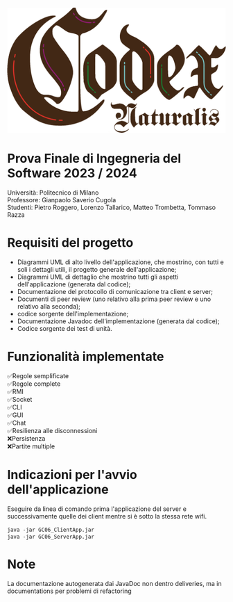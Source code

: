 ![Codex Naturalis Image](./src/main/resources/it/polimi/ingsw/gui/img/misc/title.png?raw=true)
# Prova Finale di Ingegneria del Software 2023 / 2024
Università: Politecnico di Milano <br>
Professore: Gianpaolo Saverio Cugola <br>
Studenti: Pietro Roggero, Lorenzo Tallarico, Matteo Trombetta, Tommaso Razza <br>
# Requisiti del progetto
- Diagrammi UML di alto livello dell'applicazione, che mostrino, con tutti e soli i dettagli utili, il progetto generale dell'applicazione;
- Diagrammi UML di dettaglio che mostrino tutti gli aspetti dell'applicazione (generata dal codice);
- Documentazione del protocollo di comunicazione tra client e server;
- Documenti di peer review (uno relativo alla prima peer review e uno relativo alla seconda);
- codice sorgente dell'implementazione;
- Documentazione Javadoc dell'implementazione (generata dal codice);
- Codice sorgente dei test di unità.
# Funzionalità implementate
✅Regole semplificate  <br>
✅Regole complete  <br>
✅RMI  <br>
✅Socket  <br>
✅CLI  <br>
✅GUI  <br>
✅Chat  <br>
✅Resilienza alle disconnessioni  <br>
❌Persistenza  <br>
❌Partite multiple  <br>
# Indicazioni per l'avvio dell'applicazione
Eseguire da linea di comando prima l'applicazione del server e successivamente quelle dei client mentre si è sotto la stessa rete wifi.
```
java -jar GC06_ClientApp.jar
java -jar GC06_ServerApp.jar
```
# Note
La documentazione autogenerata dai JavaDoc non dentro deliveries, ma in documentations per problemi di refactoring
